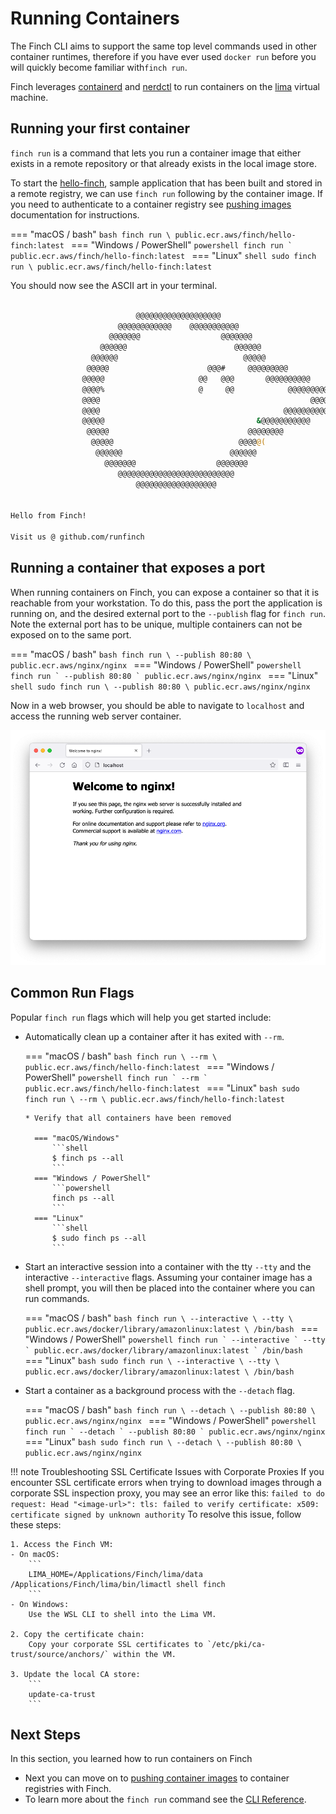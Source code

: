 # Running Containers

The Finch CLI aims to support the same top level commands used in other
container runtimes, therefore if you have ever used `docker run` before you will
quickly become familiar with`finch run`.

Finch leverages [containerd](https://github.com/containerd/containerd) and
[nerdctl](https://github.com/containerd/nerdctl) to run containers on the
[lima](https://github.com/lima-vm/lima) virtual machine.

## Running your first container

`finch run` is a command that lets you run a container image that either exists
in a remote repository or that already exists in the local image store.

To start the
[hello-finch](https://github.com/runfinch/finch/tree/main/contrib/hello-finch),
sample application that has been built and stored in a remote registry, we can
use `finch run` following by the container image. If you need to authenticate to
a container registry see [pushing
images](../pushing-images/#authenticating-to-a-container-registry) documentation
for instructions.

=== "macOS / bash"
    ```bash
    finch run \
        public.ecr.aws/finch/hello-finch:latest
    ```
=== "Windows / PowerShell"
    ```powershell
    finch run `
        public.ecr.aws/finch/hello-finch:latest
    ```
=== "Linux"
    ```shell
    sudo finch run \
        public.ecr.aws/finch/hello-finch:latest
    ```


You should now see the ASCII art in your terminal.

```bash

                            @@@@@@@@@@@@@@@@@@@
                        @@@@@@@@@@@@    @@@@@@@@@@@
                      @@@@@@@                  @@@@@@@
                    @@@@@@                        @@@@@@
                  @@@@@@                            @@@@@
                 @@@@@                      @@@#     @@@@@@@@@
                @@@@@                     @@   @@@       @@@@@@@@@@
                @@@@%                     @     @@            @@@@@@@@@@@
                @@@@                                               @@@@@@@@
                @@@@                                         @@@@@@@@@@@&
                @@@@@                                  &@@@@@@@@@@@
                 @@@@@                               @@@@@@@@
                  @@@@@                            @@@@@(
                   @@@@@@                        @@@@@@
                     @@@@@@@                  @@@@@@@
                        @@@@@@@@@@@@@@@@@@@@@@@@@@
                            @@@@@@@@@@@@@@@@@@


Hello from Finch!

Visit us @ github.com/runfinch
```

## Running a container that exposes a port

When running containers on Finch, you can expose a container so that it is
reachable from your workstation. To do this, pass the port the application is
running on, and the desired external port to the `--publish` flag for `finch
run`. Note the external port has to be unique, multiple containers can not be
exposed on to the same port.

=== "macOS / bash"
    ```bash
    finch run \
        --publish 80:80 \
        public.ecr.aws/nginx/nginx
    ```
=== "Windows / PowerShell"
    ```powershell
    finch run `
        --publish 80:80 `
        public.ecr.aws/nginx/nginx
    ```
=== "Linux"
    ```shell
    sudo finch run \
        --publish 80:80 \
        public.ecr.aws/nginx/nginx
    ```

Now in a web browser, you should be able to
navigate to `localhost` and access the running web server container.

![Finch Nginx](/assets/finch_running_nginx.png "Finch Nginx")

## Common Run Flags

Popular `finch run` flags which will help you get started include:

* Automatically clean up a container after it has exited with `--rm`.

    === "macOS / bash"
        ```bash
        finch run \
            --rm \
            public.ecr.aws/finch/hello-finch:latest
        ```
    === "Windows / PowerShell"
        ```powershell
        finch run `
            --rm `
            public.ecr.aws/finch/hello-finch:latest
        ```
    === "Linux"
        ```bash
        sudo finch run \
            --rm \
            public.ecr.aws/finch/hello-finch:latest
        ```

      * Verify that all containers have been removed

        === "macOS/Windows"
            ```shell
            $ finch ps --all
            ```
        === "Windows / PowerShell"
            ```powershell
            finch ps --all
            ```
        === "Linux"
            ```shell
            $ sudo finch ps --all
            ```

* Start an interactive session into a container with the tty `--tty` and the
  interactive `--interactive` flags. Assuming your container image has a shell
  prompt, you will then be placed into the container where you can run commands.

    === "macOS / bash"
        ```bash
        finch run \
            --interactive \
            --tty \
            public.ecr.aws/docker/library/amazonlinux:latest \
            /bin/bash
        ```
    === "Windows / PowerShell"
        ```powershell
        finch run `
            --interactive `
            --tty `
            public.ecr.aws/docker/library/amazonlinux:latest `
            /bin/bash
        ```
    === "Linux"
        ```bash
        sudo finch run \
            --interactive \
            --tty \
            public.ecr.aws/docker/library/amazonlinux:latest \
            /bin/bash
        ```

* Start a container as a background process with the `--detach` flag.

    === "macOS / bash"
        ```bash
        finch run \
            --detach \
            --publish 80:80 \
            public.ecr.aws/nginx/nginx
        ```
    === "Windows / PowerShell"
        ```powershell
        finch run `
            --detach `
            --publish 80:80 `
            public.ecr.aws/nginx/nginx
        ```
    === "Linux"
        ```bash
        sudo finch run \
            --detach \
            --publish 80:80 \
            public.ecr.aws/nginx/nginx
        ```


!!! note Troubleshooting SSL Certificate Issues with Corporate Proxies
    If you encounter SSL certificate errors when trying to download images through a corporate SSL inspection proxy, you may see an error like this:
    ``failed to do request: Head "<image-url>": tls: failed to verify certificate: x509: certificate signed by unknown authority``
    To resolve this issue, follow these steps:

    1. Access the Finch VM:
    - On macOS:
        ```
        LIMA_HOME=/Applications/Finch/lima/data /Applications/Finch/lima/bin/limactl shell finch
        ```
    - On Windows:
        Use the WSL CLI to shell into the Lima VM.

    2. Copy the certificate chain:
        Copy your corporate SSL certificates to `/etc/pki/ca-trust/source/anchors/` within the VM.

    3. Update the local CA store:
        ```
        update-ca-trust
        ```

## Next Steps

In this section, you learned how to run containers on Finch

* Next you can move on to [pushing container images](../pushing-images/) to
  container registries with Finch.
* To learn more about the `finch run` command see the [CLI
  Reference](../../cli-reference/finch_run/).
